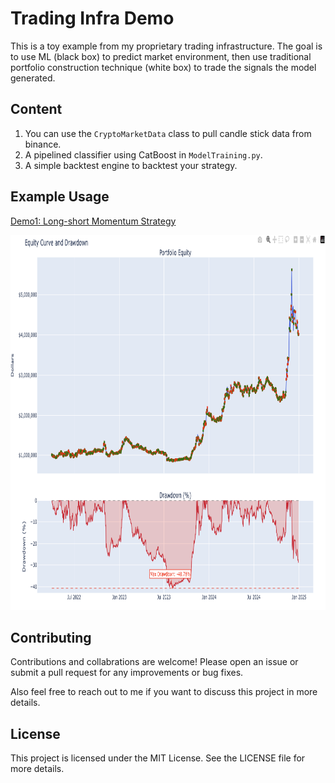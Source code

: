 # Trading Infra Demo

This is a toy example from my proprietary trading infrastructure. 
The goal is to use ML (black box) to predict market environment, then use traditional portfolio construction technique (white box) to trade the signals the model generated.

## Content

1. You can use the `CryptoMarketData` class to pull candle stick data from binance.
2. A pipelined classifier using CatBoost in `ModelTraining.py`.
3. A simple backtest engine to backtest your strategy.

## Example Usage
[Demo1: Long-short Momentum Strategy](./Examples/Demo1.ipynb)

<img src = "Examples/EquityCurve.png" alt="Alt text description" width="900" height="600">

## Contributing

Contributions and collabrations are welcome! 
Please open an issue or submit a pull request for any improvements or bug fixes.

Also feel free to reach out to me if you want to discuss this project in more details.

## License

This project is licensed under the MIT License. See the LICENSE file for more details.

